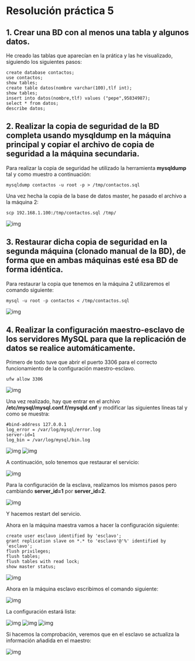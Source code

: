 # Resolución práctica 5

## 1. Crear una BD con al menos una tabla y algunos datos.

He creado las tablas que aparecían en la prática y las he visualizado, siguiendo los siguientes pasos:

```shell
create database contactos;
use contactos;
show tables;
create table datos(nombre varchar(100),tlf int);
show tables;
insert into datos(nombre,tlf) values ("pepe",95834987);
select * from datos;
describe datos;
```

## 2. Realizar la copia de seguridad de la BD completa usando mysqldump en la máquina principal y copiar el archivo de copia de seguridad a la máquina secundaria.

Para realizar la copia de seguridad he utilizado la herramienta **mysqldump** tal y como muestro a continuación:

```shell
mysqldump contactos -u root -p > /tmp/contactos.sql
```

Una vez hecha la copia de la base de datos master, he pasado el archivo a la máquina 2:

```shell
scp 192.168.1.100:/tmp/contactos.sql /tmp/
```
![img](https://i.imgur.com/lvgC3b9.jpg)

## 3. Restaurar dicha copia de seguridad en la segunda máquina (clonado manual de la BD), de forma que en ambas máquinas esté esa BD de forma idéntica.

Para restaurar la copia que tenemos en la máquina 2 utilizaremos el comando siguiente:


```shell
mysql -u root -p contactos < /tmp/contactos.sql
```

![img](https://i.imgur.com/cI5kf2u.jpg)

## 4. Realizar la configuración maestro-esclavo de los servidores MySQL para que la replicación de datos se realice automáticamente.

Primero de todo tuve que abrir el puerto 3306 para el correcto funcionamiento de la configuración maestro-esclavo.

```shell
ufw allow 3306
```

![img](https://i.imgur.com/fD6QQL8.jpg)

Una vez realizado, hay que entrar en el archivo **/etc/mysql/mysql.conf.f/mysqld.cnf** y modificar las siguientes líneas tal y como se muestra:

```shell
#bind-address 127.0.0.1
log_error = /var/log/mysql/error.log
server-id=1
log_bin = /var/log/mysql/bin.log
```
![img](https://i.imgur.com/wrs0NDk.jpg)
![img](https://i.imgur.com/dE5jSeh.jpg)

A continuación, solo tenemos que restaurar el servicio:

![img](https://i.imgur.com/HdjaERX.jpg)

Para la configuración de la esclava, realizamos los mismos pasos pero cambiando **server_id=1** por **server_id=2**.

![img](https://i.imgur.com/WtweYsx.jpg)

Y hacemos restart del servicio.

Ahora en la máquina maestra vamos a hacer la configuración siguiente:

```shell
create user esclavo identified by 'esclavo';
grant replication slave on *.* to 'esclavo'@'%' identified by 'esclavo';
flush privileges;
flush tables;
flush tables with read lock;
show master status;
```
![img](https://i.imgur.com/accygnf.jpg)

Ahora en la máquina esclavo escribimos el comando siguiente:

![img](https://i.imgur.com/0wZvecD.jpg)

La configuración estará lista:

![img](https://i.imgur.com/1xPUyVs.jpg)
![img](https://i.imgur.com/P7DKfXz.jpg)
![img](https://i.imgur.com/exWbugZ.jpg)

Si hacemos la comprobación, veremos que en el esclavo se actualiza la información añadida en el maestro:

![img](https://i.imgur.com/GU0oTNK.jpg)




